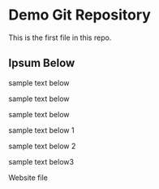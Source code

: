 # Demo Git Repository

This is the first file in this repo.

## Ipsum Below

sample text below


sample text below


sample text below



sample text below 1

sample text below 2

sample text below3 

Website file